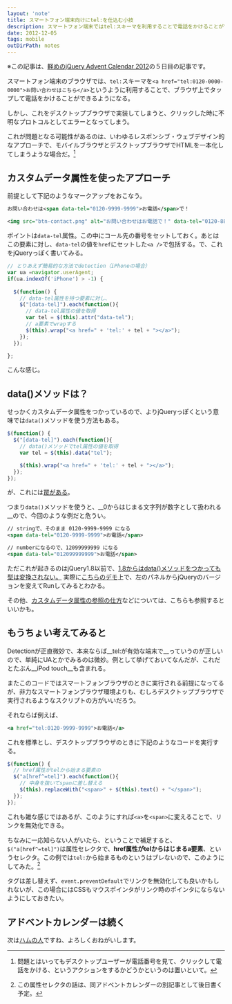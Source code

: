 ```yaml
---
layout: 'note'
title: スマートフォン端末向けにtel:を仕込む小技
description: スマートフォン端末ではtel:スキーマを利用することで電話をかけることができるが、その実装を少し工夫してみる
date: 2012-12-05
tags: mobile
outDirPath: notes
---
```

※この記事は、[軽めのjQuery Advent Calendar 2012](http://www.adventar.org/calendars/29)の５日目の記事です。

スマートフォン端末のブラウザでは、`tel:`スキーマを`<a href="tel:0120-0000-0000">お問い合わせはこちら</a>`というように利用することで、ブラウザ上でタップして電話をかけることができるようになる。

しかし、これをデスクトップブラウザで実装してしまうと、クリックした時に不明なプロトコルとしてエラーとなってしまう。

これが問題となる可能性があるのは、いわゆるレスポンシブ・ウェブデザイン的なアプローチで、モバイルブラウザとデスクトップブラウザでHTMLを一本化してしまうような場合だ。[^problem]

## カスタムデータ属性を使ったアプローチ

前提として下記のようなマークアップをおこなう。

```xml
お問い合わせは<span data-tel="0120-9999-9999">お電話</span>で！

<img src="btn-contact.png" alt="お問い合わせはお電話で！" data-tel="0120-8888-8888">
```

ポイントは`data-tel`属性。この中にコール先の番号をセットしておく。あとはこの要素に対し、`data-tel`の値を`href`にセットした`<a />`で包括する。で、これをjQueryっぽく書いてみる。

```javascript
// とりあえず簡易的な方法でdetection（iPhoneの場合）
var ua =navigator.userAgent;
if(ua.indexOf('iPhone') > -1) {
  
  $(function() {
    // data-tel属性を持つ要素に対し、
    $("[data-tel]").each(function(){
      // data-tel属性の値を取得
      var tel = $(this).attr("data-tel");
      // a要素でwrapする
      $(this).wrap("<a href=" + 'tel:' + tel + "></a>");
    });
  });

};
```

こんな感じ。

## data()メソッドは？

せっかくカスタムデータ属性をつかっているので、よりjQueryっぽくという意味では`data()`メソッドを使う方法もある。

```javascript
$(function() {
  $("[data-tel]").each(function(){
    // data()メソッドでtel属性の値を取得
    var tel = $(this).data("tel");

    $(this).wrap("<a href=" + 'tel:' + tel + "></a>");
  });
});
```

が、これには[罠がある](http://havelog.ayumusato.com/develop/javascript/e291-jquery_data_method.html)。

つまり`data()`メソッドを使うと、__0からはじまる文字列が数字として扱われる__ので、今回のような例だと危うい。

```xml
// stringで、そのまま 0120-9999-9999 になる
<span data-tel="0120-9999-9999">お電話</span>

// numberになるので、12099999999 になる
<span data-tel="012099999999">お電話</span>
```

ただこれが起きるのはjQuery1.8以前で、[1.8からはdata()メソッドをつかっても型は変換されない。](http://bugs.jquery.com/ticket/7579)
実際に[こちらのデモ](http://jsfiddle.net/dmethvin/8SsWK/
)上で、左のパネルからjQueryのバージョンを変えてRunしてみるとわかる。

その他、[カスタムデータ属性の参照の仕方](http://1000ch.net/2012/12/02/ImportantPointForJavaScriptDevelopment/)などについては、こちらも参照するといいかも。

## もうちょい考えてみると

Detectionが正直微妙で、本来ならば__tel:が有効な端末で__っていうのが正しいので、単純にUAとかでみるのは微妙。例として挙げておいてなんだが、これだとたぶん__iPod touch__も含まれる。

またこのコードではスマートフォンブラウザのときに実行される前提になってるが、非力なスマートフォンブラウザ環境よりも、むしろデスクトップブラウザで実行されるようなスクリプトの方がいいだろう。

それならば例えば、

```xml
<a href="tel:0120-9999-9999">お電話</a>
```

これを標準とし、デスクトップブラウザのときに下記のようなコードを実行する。

```javascript
$(function() {
  // href属性がtelから始まる要素の
  $("a[href^=tel]").each(function(){
    // 中身を抜いてspanに差し替える
    $(this).replaceWith("<span>" + $(this).text() + "</span>");
  });
});
```

これも雑な感じではあるが、このようにすれば`<a>`を`<span>`に変えることで、リンクを無効化できる。

ちなみに一応知らない人がいたら、ということで補足すると、`$("a[href^=tel]")`は属性セレクタで、__href属性がtelからはじまるa要素__、というセレクタ。この例では`tel:`から始まるものというはブレないので、このようにしてみた。[^attr]

タグは差し替えず、`event.preventDefault`でリンクを無効化しても良いかもしれないが、この場合にはCSSもマウスポインタがリンク時のポインタにならないようにしておきたい。

## アドベントカレンダーは続く

次は[ハムの人](http://h2ham.seesaa.net/)ですね、よろしくおねがいします。

[^problem]: 問題とはいってもデスクトップユーザーが電話番号を見て、クリックして電話をかける、というアクションをするかどうかというのは置いといて。

[^attr]: この属性セレクタの話は、同アドベントカレンダーの別記事として後日書く予定。